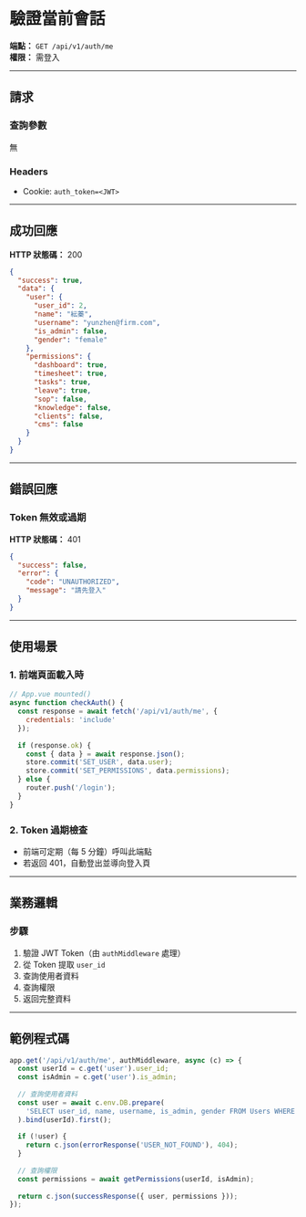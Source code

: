 # 驗證當前會話

**端點：** `GET /api/v1/auth/me`  
**權限：** 需登入

---

## 請求

### 查詢參數
無

### Headers
- Cookie: `auth_token=<JWT>`

---

## 成功回應

**HTTP 狀態碼：** 200

```json
{
  "success": true,
  "data": {
    "user": {
      "user_id": 2,
      "name": "紜蓁",
      "username": "yunzhen@firm.com",
      "is_admin": false,
      "gender": "female"
    },
    "permissions": {
      "dashboard": true,
      "timesheet": true,
      "tasks": true,
      "leave": true,
      "sop": false,
      "knowledge": false,
      "clients": false,
      "cms": false
    }
  }
}
```

---

## 錯誤回應

### Token 無效或過期
**HTTP 狀態碼：** 401
```json
{
  "success": false,
  "error": {
    "code": "UNAUTHORIZED",
    "message": "請先登入"
  }
}
```

---

## 使用場景

### 1. 前端頁面載入時
```javascript
// App.vue mounted()
async function checkAuth() {
  const response = await fetch('/api/v1/auth/me', {
    credentials: 'include'
  });
  
  if (response.ok) {
    const { data } = await response.json();
    store.commit('SET_USER', data.user);
    store.commit('SET_PERMISSIONS', data.permissions);
  } else {
    router.push('/login');
  }
}
```

### 2. Token 過期檢查
- 前端可定期（每 5 分鐘）呼叫此端點
- 若返回 401，自動登出並導向登入頁

---

## 業務邏輯

### 步驟
1. 驗證 JWT Token（由 `authMiddleware` 處理）
2. 從 Token 提取 `user_id`
3. 查詢使用者資料
4. 查詢權限
5. 返回完整資料

---

## 範例程式碼

```typescript
app.get('/api/v1/auth/me', authMiddleware, async (c) => {
  const userId = c.get('user').user_id;
  const isAdmin = c.get('user').is_admin;
  
  // 查詢使用者資料
  const user = await c.env.DB.prepare(
    'SELECT user_id, name, username, is_admin, gender FROM Users WHERE user_id = ?'
  ).bind(userId).first();
  
  if (!user) {
    return c.json(errorResponse('USER_NOT_FOUND'), 404);
  }
  
  // 查詢權限
  const permissions = await getPermissions(userId, isAdmin);
  
  return c.json(successResponse({ user, permissions }));
});
```





